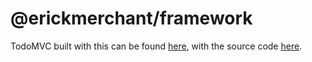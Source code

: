 # @erickmerchant/framework

TodoMVC built with this can be found [here](http://resonant-celery.surge.sh), with the source code [here](https://github.com/erickmerchant/framework-todo).
